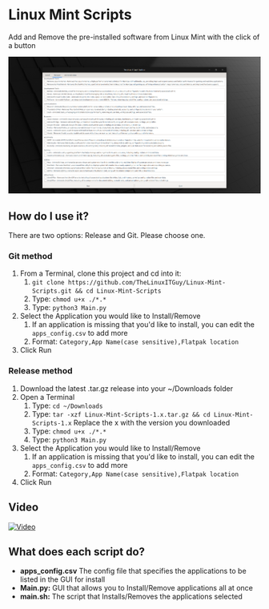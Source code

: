 # Linux Mint Scripts
Add and Remove the pre-installed software from Linux Mint with the click of a button

![](<Screenshot/Screenshot1.png>)

## How do I use it?
There are two options: Release and Git. Please choose one.

### Git method
1. From a Terminal, clone this project and cd into it: 
    1. `git clone https://github.com/TheLinuxITGuy/Linux-Mint-Scripts.git && cd Linux-Mint-Scripts`
    2. Type: `chmod u+x ./*.*`
    3. Type: `python3 Main.py`
2. Select the Application you would like to Install/Remove
    1. If an application is missing that you'd like to install, you can edit the `apps_config.csv` to add more
    2. Format: `Category,App Name(case sensitive),Flatpak location`
3. Click Run

### Release method
1. Download the latest .tar.gz release into your ~/Downloads folder
2. Open a Terminal
    1. Type: `cd ~/Downloads`
    2. Type: `tar -xzf Linux-Mint-Scripts-1.x.tar.gz && cd Linux-Mint-Scripts-1.x` Replace the x with the version you downloaded
    3. Type: `chmod u+x ./*.*`
    4. Type: `python3 Main.py`
3. Select the Application you would like to Install/Remove
    1. If an application is missing that you'd like to install, you can edit the `apps_config.csv` to add more
    2. Format: `Category,App Name(case sensitive),Flatpak location`
4. Click Run

## Video
[![Video](https://img.youtube.com/vi/PJytFBO3seM/maxresdefault.jpg)](https://youtu.be/PJytFBO3seM)

## What does each script do?
- **apps_config.csv** The config file that specifies the applications to be listed in the GUI for install
- **Main.py:** GUI that allows you to Install/Remove applications all at once
- **main.sh:** The script that Installs/Removes the applications selected
